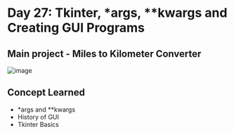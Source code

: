 # Day 27: Tkinter, *args, **kwargs and Creating GUI Programs

## Main project - Miles to Kilometer Converter
![image](https://github.com/user-attachments/assets/ceb2ae3a-5f4c-4e34-9bc3-6f822d35eb8a)

## Concept Learned
- *args and **kwargs
- History of GUI
- Tkinter Basics
